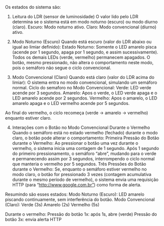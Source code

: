 Os estados do sistema são:

1. Leitura do LDR (sensor de luminosidade)
O valor lido pelo LDR determina se o sistema está em modo noturno (escuro) ou modo diurno (claro).
Escuro: Modo noturno ativo.
Claro: Modo convencional (diurno) ativo.

2. Modo Noturno (Escuro)
Quando está escuro (valor do LDR abaixo ou igual ao limiar definido):
Estado Noturno: Somente o LED amarelo pisca (acende por 1 segundo, apaga por 1 segundo, e assim sucessivamente).
Todos os demais LEDs (verde, vermelho) permanecem apagados.
O botão, mesmo pressionado, não altera o comportamento neste modo, pois o semáforo não segue o ciclo convencional.

3. Modo Convencional (Claro)
Quando está claro (valor do LDR acima do limiar):
O sistema entra no modo convencional, simulando um semáforo normal.
Ciclo do semaforo no Modo Convencional:
Verde: LED verde acende por 3 segundos.
Amarelo: Apos o verde, o LED verde apaga e o LED amarelo acende por 2 segundos.
Vermelho: Apos o amarelo, o LED amarelo apaga e o LED vermelho acende por 5 segundos.

Ao final do vermelho, o ciclo recomeça (verde → amarelo → vermelho) enquanto estiver claro.

4. Interações com o Botão no Modo Convencional Durante o Vermelho
Quando o semáforo está no estado vermelho (fechado) durante o modo claro, o botão pode alterar o comportamento:
Primeira Pressão do Botão durante o Vermelho:
Ao pressionar o botão uma vez durante o vermelho, o sistema inicia uma contagem de 1 segundo.
Após 1 segundo do primeiro pressionamento, o semáforo “abre”, mudando para o verde e permanecendo assim por 3 segundos, interrompendo o ciclo normal que manteria o vermelho por 5 segundos.
Três Pressões do Botão durante o Vermelho:
Se, enquanto o semáforo estiver vermelho no modo claro, o botão for pressionado 3 vezes (contagem acumulativa durante o mesmo período de vermelho), o sistema envia uma requisição HTTP (para “http://www.google.com.br”) como forma de alerta.

Resumindo são esses estados:
Modo Noturno (Escuro): LED amarelo piscando continuamente, sem interferência do botão.
Modo Convencional (Claro):
Verde (3s)
Amarelo (2s)
Vermelho (5s)

Durante o vermelho:
Pressão do botão 1x: após 1s, abre (verde)
Pressão do botão 3x: envia alerta HTTP

